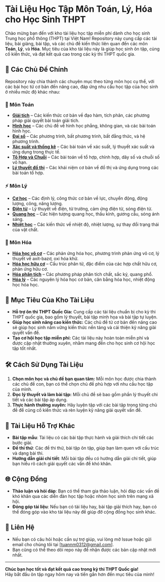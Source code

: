 # Tài Liệu Học Tập Môn Toán, Lý, Hóa cho Học Sinh THPT

Chào mừng bạn đến với kho tài liệu học tập miễn phí dành cho học sinh Trung học phổ thông (THPT) tại Việt Nam! Repository này cung cấp các tài liệu, bài giảng, bài tập, và các chủ đề kiến thức liên quan đến các môn **Toán**, **Lý**, và **Hóa**. Mục tiêu của kho tài liệu này là giúp học sinh ôn tập, củng cố kiến thức, và đạt kết quả cao trong các kỳ thi THPT quốc gia.

## 📘 Các Chủ Đề Chính

Repository này chia thành các chuyên mục theo từng môn học cụ thể, với các bài học từ cơ bản đến nâng cao, đáp ứng nhu cầu học tập của học sinh ở nhiều mức độ khác nhau:

### 🧮 Môn **Toán**
- [**Giải tích**](toan/giai-tich/README.md) – Các kiến thức cơ bản về đạo hàm, tích phân, các phương pháp giải quyết bài toán giải tích.
- [**Hình học**](toan/hinh-hoc/README.md) – Các chủ đề về hình học phẳng, không gian, và các bài toán hình học.
- [**Đại số**](toan/dai-so/README.md) – Các phương trình, bất phương trình, bất đẳng thức, và hệ phương trình.
- [**Xác suất và thống kê**](toan/xac-suat-thong-ke/README.md) – Các bài toán về xác suất, lý thuyết xác suất và ứng dụng trong thực tế.
- [**Tổ Hợp và Chuỗi**](toan/to-hop-chuoi/README.md) – Các bài toán về tổ hợp, chỉnh hợp, dãy số và chuỗi số vô hạn.
- [**Lý thuyết đồ thị**](toan/ly-thuyet-do-thi/README.md) – Các khái niệm cơ bản về đồ thị và ứng dụng trong các bài toán tổ hợp.

### ⚡ Môn **Lý**
- [**Cơ học**](ly/co-hoc/README.md) – Các định lý, công thức cơ bản về lực, chuyển động, động lượng, công, năng lượng.
- [**Điện từ**](ly/dien-tu/README.md) – Lý thuyết về điện, từ trường, cảm ứng điện từ, sóng điện từ.
- [**Quang học**](ly/quang-hoc/README.md) – Các hiện tượng quang học, thấu kính, gương cầu, sóng ánh sáng.
- [**Nhiệt học**](ly/nhiet-hoc/README.md) – Các kiến thức về nhiệt độ, nhiệt lượng, sự thay đổi trạng thái của vật chất.

### 🧪 Môn **Hóa**
- [**Hóa học vô cơ**](hoa/hoa-hoc-vo-co/README.md) – Các phản ứng hóa học, phương trình phản ứng vô cơ, lý thuyết về axit-bazơ, oxi hóa khử.
- [**Hóa học hữu cơ**](hoa/hoa-hoc-huu-co/README.md) – Cấu trúc phân tử, đặc điểm của các hợp chất hữu cơ, phản ứng hữu cơ.
- [**Hóa phân tích**](hoa/hoa-phan-tich/README.md) – Các phương pháp phân tích chất, sắc ký, quang phổ.
- [**Hóa lý**](hoa/hoa-ly/README.md) – Các nguyên lý hóa học cơ bản, cân bằng hóa học, nhiệt động học hóa học.

## 🚀 Mục Tiêu Của Kho Tài Liệu

- **Hỗ trợ ôn thi THPT Quốc Gia:** Cung cấp các tài liệu chuẩn bị cho kỳ thi THPT quốc gia, bao gồm lý thuyết, bài tập minh họa và bài tập tự luyện.
- **Giúp học sinh nâng cao kiến thức:** Các chủ đề từ cơ bản đến nâng cao sẽ giúp học sinh nắm vững kiến thức nền tảng và cải thiện kỹ năng giải quyết vấn đề.
- **Tạo cơ hội học tập miễn phí:** Các tài liệu này hoàn toàn miễn phí và được cập nhật thường xuyên, nhằm mang đến cho học sinh cơ hội học tập tốt nhất.

## 🛠️ Cách Sử Dụng Tài Liệu

1. **Chọn môn học và chủ đề bạn quan tâm:** Mỗi môn học được chia thành các chủ đề con, bạn có thể chọn chủ đề phù hợp với nhu cầu học tập của mình.
2. **Đọc lý thuyết và làm bài tập:** Mỗi chủ đề sẽ bao gồm phần lý thuyết chi tiết và các bài tập áp dụng.
3. **Thực hành thường xuyên:** Hãy luyện tập với các bài tập trong từng chủ đề để củng cố kiến thức và rèn luyện kỹ năng giải quyết vấn đề.

## 🌟 Tài Liệu Hỗ Trợ Khác

- **Bài tập mẫu**: Tài liệu có các bài tập thực hành và giải thích chi tiết các bước giải.
- **Đề thi thử**: Các đề thi thử, bài tập ôn tập, giúp bạn làm quen với cấu trúc và dạng bài thi.
- **Hướng dẫn giải chi tiết**: Mỗi bài tập đều có hướng dẫn giải chi tiết, giúp bạn hiểu rõ cách giải quyết các vấn đề khó khăn.

## 🌐 Cộng Đồng

- **Thảo luận và hỏi đáp**: Bạn có thể tham gia thảo luận, hỏi đáp các vấn đề khó khăn qua các diễn đàn học tập hoặc nhóm học sinh trên mạng xã hội.
- **Đóng góp tài liệu**: Nếu bạn có tài liệu hay, bài tập giải thích hay, bạn có thể đóng góp vào kho tài liệu này để giúp đỡ cộng đồng học sinh khác.

## 💬 Liên Hệ

- Nếu bạn có câu hỏi hoặc cần sự trợ giúp, vui lòng mở Issue hoặc gửi email cho chúng tôi tại [tuannm0312@gmail.com].
- Bạn cũng có thể theo dõi repo này để nhận được các bản cập nhật mới nhất.

---

**Chúc bạn học tốt và đạt kết quả cao trong kỳ thi THPT Quốc gia!**  
Hãy bắt đầu ôn tập ngay hôm nay và tiến gần hơn đến mục tiêu của mình!